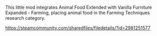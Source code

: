 This little mod integrates Animal Food Extended with Vanilla Furniture Expanded - Farming, placing animal food in the Farming Techniques research category.

https://steamcommunity.com/sharedfiles/filedetails/?id=2981251577
